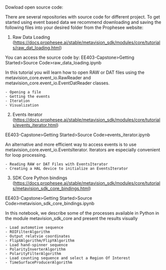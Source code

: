 Dowload open source code:


There are several repositories with source code for different project. 
To get started using event based data we recommend downloading and saving the following files into your desired folder from the Prophesee website:

  1. Raw Data Loading (https://docs.prophesee.ai/stable/metavision_sdk/modules/core/tutorials/raw_dat_loading.html)

  
  You can access the source code by: EE403-Capstone>Getting Started>Source Code>raw_data_loading.ipynb
  
  In this tutorial you will learn how to open RAW or DAT files using the metavision_core.event_io.RawReader and metavision_core.event_io.EventDatReader classes.
  
    - Opening a file
    - Getting the events
    - Iteration
    - Visualization
    
    
   2. Events iterator (https://docs.prophesee.ai/stable/metavision_sdk/modules/core/tutorials/events_iterator.html)
   
   EE403-Capstone>Getting Started>Source Code>events_iterator.ipynb
   
   An alternative and more efficient way to access events is to use metavision_core.event_io.EventsIterator. Iterators are especially convenient for loop processing.
   
    - Reading RAW or DAT Files with EventsIterator
    - Creating a HAL device to initialize an EventsIterator
    
    
   3. SDK Core Python bindings (https://docs.prophesee.ai/stable/metavision_sdk/modules/core/tutorials/metavision_sdk_core_bindings.html)
   
   EE403-Capstone>Getting Started>Source Code>metavision_sdk_core_bindings.ipynb
   
   In this notebook, we describe some of the processes available in Python in the module metavision_sdk_core and present the results visually
   
    - Load automotive sequence
    - ROIFilterAlgorithm
    - Output relatvie coordinates
    - FlipXAlgorithm/FlipYAlgorithm
    - Load hand-spinner sequence
    - PolarityInverterAlgorithm
    - PolarityFilterAlgorithm
    - Load counting sequence and select a Region Of Interest
    - TimeSurfaceProducerAlgorithm
    
    
